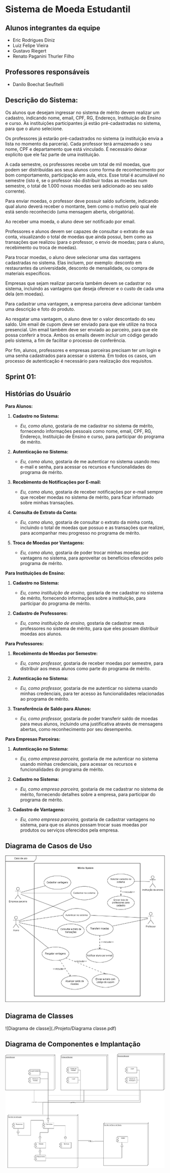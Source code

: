 # Sistema de Moeda Estudantil



## Alunos integrantes da equipe

* Eric Rodrigues Diniz
* Luiz Felipe Vieira
* Gustavo Riegert
* Renato Paganini Thurler Filho

## Professores responsáveis

* Danilo Boechat Seufitelli

## Descrição do Sistema:

Os alunos que desejam ingressar no sistema de mérito devem realizar um cadastro, indicando nome, email, CPF, RG, Endereço, Instituição de Ensino e curso. As instituições participantes já estão pré-cadastradas no sistema, para que o aluno selecione.

Os professores já estarão pré-cadastrados no sistema (a instituição envia a lista no momento da parceria). Cada professor terá armazenado o seu nome, CPF e departamento que está vinculado. É necessário deixar explícito que ele faz parte de uma instituição.

A cada semestre, os professores recebe um total de mil moedas, que podem ser distribuídas aos seus alunos como forma de reconhecimento por bom comportamento, participação em aula, etcs. Esse total é acumulável no semestre (isto é, se o professor não distribuir todas as moedas num semestre, o total de 1.000 novas moedas será adicionado ao seu saldo corrente).

Para enviar moedas, o professor deve possuir saldo suficiente, indicando qual aluno deverá receber o montante, bem como o motivo pelo qual ele está sendo reconhecido (uma mensagem aberta, obrigatória).

Ao receber uma moeda, o aluno deve ser notificado por email. 

Professores e alunos devem ser capazes de consultar o extrato de sua conta, visualizando o total de moedas que ainda possui, bem como as transações que realizou (para o professor, o envio de moedas; para o aluno, recebimento ou troca de moedas).

Para trocar moedas, o aluno deve selecionar uma das vantagens cadastradas no sistema. Elas incluem, por exemplo: desconto em restaurantes da universidade, desconto de mensalidade, ou compra de materiais específicos.

Empresas que sejam realizar parceria também devem se cadastrar no sistema, incluindo as vantagens que deseja oferecer e o custo de cada uma dela (em moedas).

Para cadastrar uma vantagem, a empresa parceira deve adicionar também uma descrição e foto do produto.

Ao resgatar uma vantagem, o aluno deve ter o valor descontado do seu saldo. Um email de cupom deve ser enviado para que ele utilize na troca presencial. Um email também deve ser enviado ao parceiro, para que ele possa conferir a troca. Ambos os emails devem incluir um código gerado pelo sistema, a fim de facilitar o processo de conferência.

Por fim, alunos, professores e empresas parceiras precisam ter um login e uma senha cadastrados para acessar o sistema. Em todos os casos, um processo de autenticação é necessário para realização dos requisitos.


## Sprint 01:

##  Histórias do Usuário

**Para Alunos:**

1. **Cadastro no Sistema:**
   - *Eu, como aluno,* gostaria de me cadastrar no sistema de mérito, fornecendo informações pessoais como nome, email, CPF, RG, Endereço, Instituição de Ensino e curso, para participar do programa de mérito.

2. **Autenticação no Sistema:**
   - *Eu, como aluno,* gostaria de me autenticar no sistema usando meu e-mail e senha, para acessar os recursos e funcionalidades do programa de mérito.

3. **Recebimento de Notificações por E-mail:**
   - *Eu, como aluno,* gostaria de receber notificações por e-mail sempre que receber moedas no sistema de mérito, para ficar informado sobre minhas transações.

4. **Consulta de Extrato da Conta:**
   - *Eu, como aluno,* gostaria de consultar o extrato da minha conta, incluindo o total de moedas que possuo e as transações que realizei, para acompanhar meu progresso no programa de mérito.

5. **Troca de Moedas por Vantagens:**
   - *Eu, como aluno,* gostaria de poder trocar minhas moedas por vantagens no sistema, para aproveitar os benefícios oferecidos pelo programa de mérito.

**Para Instituições de Ensino:**

1. **Cadastro no Sistema:**
   - *Eu, como instituição de ensino,* gostaria de me cadastrar no sistema de mérito, fornecendo informações sobre a instituição, para participar do programa de mérito.

2. **Cadastro de Professores:**
   - *Eu, como instituição de ensino,* gostaria de cadastrar meus professores no sistema de mérito, para que eles possam distribuir moedas aos alunos.

**Para Professores:**

1. **Recebimento de Moedas por Semestre:**
   - *Eu, como professor,* gostaria de receber moedas por semestre, para distribuir aos meus alunos como parte do programa de mérito.

2. **Autenticação no Sistema:**
   - *Eu, como professor,* gostaria de me autenticar no sistema usando minhas credenciais, para ter acesso às funcionalidades relacionadas ao programa de mérito.

3. **Transferência de Saldo para Alunos:**
   - *Eu, como professor,* gostaria de poder transferir saldo de moedas para meus alunos, incluindo uma justificativa através de mensagens abertas, como reconhecimento por seu desempenho.

**Para Empresas Parceiras:**

1. **Autenticação no Sistema:**
   - *Eu, como empresa parceira,* gostaria de me autenticar no sistema usando minhas credenciais, para acessar os recursos e funcionalidades do programa de mérito.

2. **Cadastro no Sistema:**
   - *Eu, como empresa parceira,* gostaria de me cadastrar no sistema de mérito, fornecendo detalhes sobre a empresa, para participar do programa de mérito.

3. **Cadastro de Vantagens:**
   - *Eu, como empresa parceira,* gostaria de cadastrar vantagens no sistema, para que os alunos possam trocar suas moedas por produtos ou serviços oferecidos pela empresa.


## Diagrama de Casos de Uso
![Diagrama de caso de uso](./Projeto/lab3-Caso%20de%20uso.jpg)

## Diagrama de Classes
![Diagrama de classe](./Projeto/Diagrama classe.pdf)

## Diagrama de Componentes e Implantação
![Diagrama de Componente e Implantação](./Projeto/lab03.drawio.png)


